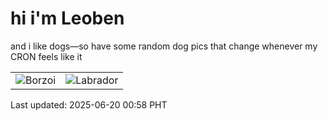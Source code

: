# hi i'm Leoben

and i like dogs—so have some random dog pics that change whenever my CRON feels like it

|  |  |
|--------|----------|
| ![Borzoi](https://random-dog-vercel.vercel.app/api/random-borzoi?v=1750352322) | ![Labrador](https://random-dog-vercel.vercel.app/api/random-labrador?v=1750352322) |

Last updated: 2025-06-20 00:58 PHT
